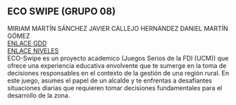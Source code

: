 ## ECO SWIPE (GRUPO 08)
MIRIAM MARTÍN SÁNCHEZ
JAVIER CALLEJO HERNANDEZ
DANIEL MARTÍN GÓMEZ</br>
[ENLACE GDD](https://drive.google.com/file/d/1eCAoDSHqZ04yI6FUBx04r1BjEwFmgX1U/view)</br>
[ENLACE NIVELES](https://drive.google.com/file/d/1czDdzC3BLSDlTO7xIkhvCJdo4v1XJPSz/view)</br>
ECO-Swipe es un proyecto academico (Juegos Serios de la FDI (UCM)) que ofrece una experiencia educativa envolvente que te sumerge en la toma de
decisiones responsables en el contexto de la gestión de una región rural. En este
juego, asumes el papel de un alcalde y te enfrentas a desafiantes situaciones
diarias que requieren tomar decisiones fundamentales para el desarrollo de la zona.

